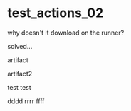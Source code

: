 # test_actions_02

why doesn't it download on the runner?

solved...

artifact

artifact2

test
test

dddd
rrrr
ffff
